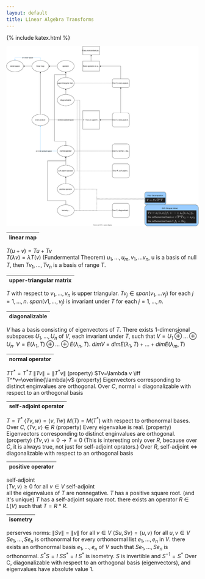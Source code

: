```yaml
---
layout: default
title: Linear Algebra Transforms
---
```


{% include katex.html %}

![](./LinearTransforms.svg)

linear map|
----------|
$T(u+v) = Tu + Tv$ <br> $T(\lambda v) = \lambda T(v)$
(Fundermental Theorem) $u_1,\dots,u_m, v_1,\dots v_n$, u is a basis of null $T$, then $Tv_1,\dots,Tv_n$ is a basis of range $T$.


upper-triangular matrix|
-----------------------|
$T$ with respect to $v_1,\dots,v_n$ is upper triangular.
$Tv_j\in span(v_1,\dots v_j)$ for each $j=1,\dots,n$.
$span(v1,\dots,v_j)$ is invariant under $T$ for each $j=1,\dots,n$.


diagonalizable|
--------------|
$V$ has a basis consisting of eigenvectors of $T$.
There exists 1-dimensional subspaces $U_1,\dots,U_n$ of $V$, each invariant under $T$, such that $V=U_1\oplus\dots\oplus U_n$.
$V=E(\lambda_1,T)\oplus\dots\oplus E(\lambda_n,T)$.
$dimV$ = $dimE(\lambda_1,T)+\dots + dimE(\lambda_m,T)$


normal operator|
---------------|
$TT^*=T^*T$
$\lVert Tv \rVert = \lVert T^*v \rVert$
(property) $Tv=\lambda v \iff T^*v=\overline{\lambda}v$
(property) Eigenvectors corresponding to distinct enginvalues are orthogonal.
Over $C$, normal = diagonalizable with respect to an orthogonal basis


self-adjoint operator|
---------------------|
$T = T^*$
$\langle Tv,w\rangle=\langle v,Tw\rangle$
$M(T)=M(T^*)$ with respect to orthonormal bases.
Over $C$, $\langle Tv,v\rangle\in R$
(property) Every eigenvalue is real.
(property) Eigenvectors corresponding to distinct enginvalues are orthogonal.
(property) $\langle Tv,v\rangle=0 \rightarrow T=0$ (This is interesting only over $R$, because over $C$, it is always true, not just for self-adjoint oprators.)
Over $R$, self-adjoint $\iff$ diagonalizable with respect to an orthogonal basis


positive operator|
-----------------|
self-adjoint<br>$\langle Tv,v \rangle\ge0$ for all $v\in V$
self-adjoint<br>all the eigenvalues of $T$ are nonnegative.
$T$ has a positive square root. (and it's unique)
$T$ has a self-adjoint square root.
there exists an operator $R\in L(V)$ such that $T=R*R$.


isometry|
--------|
perserves norms: $\lVert Sv \rVert = \lVert v \rVert$ for all $v\in V$
$\langle Su,Sv \rangle = \langle u,v \rangle$ for all $u,v \in V$
$Se_1,\dots,Se_n$ is orthonormal for every orthonormal list $e_1,\dots,e_n$ in $V$.
there exists an orthonormal basis $e_1,\dots,e_n$ of $V$ such that $Se_1,\dots,Se_n$ is orthonormal.
$S^*S=I$
$SS^*=I$
$S^*$ is isometry.
$S$ is invertible and $S^{-1}=S^*$
Over C, diagonalizable with respect to an orthogonal basis (eigenvectors), and eigenvalues have absolute value 1.
